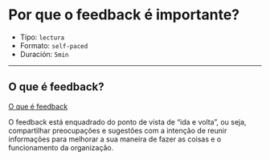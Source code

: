 # Por que o feedback é importante?

* Tipo: `lectura`
* Formato: `self-paced`
* Duración: `5min`

***

## O que é feedback?

[O que é feedback](https://vimeo.com/368080166)

O feedback está enquadrado do ponto de vista de “ida e volta”, ou seja, compartilhar preocupações e sugestões com a intenção de reunir informações para melhorar a sua maneira de fazer as coisas e o funcionamento da organização.
